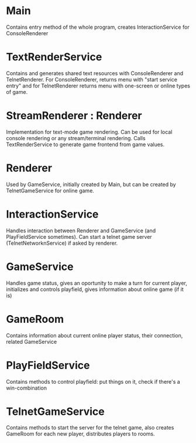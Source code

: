 # Main

Contains entry method of the whole program, creates InteractionService for ConsoleRenderer

# TextRenderService

Contains and generates shared text resources with ConsoleRenderer and TelnetRenderer. For ConsoleRenderer, returns menu with "start service entry" and for TelnetRenderer returns menu with one-screen or online types of game.

# StreamRenderer : Renderer

Implementation for text-mode game rendering. Can be used for local console rendering or any stream/terminal rendering. Calls TextRenderService to generate game frontend from game values.

# Renderer

Used by GameService, initially created by Main, but can be created by TelnetGameService for online game.

# InteractionService

Handles interaction between Renderer and GameService (and PlayFieldService sometimes). Can start a telnet game server (TelnetNetworknService) if asked by renderer.

# GameService

Handles game status, gives an oportunity to make a turn for current player, initializes and controls playfield, gives information about online game (if it is)

# GameRoom

Contains information about current online player status, their connection, related GameService

# PlayFieldService

Contains methods to control playfield: put things on it, check if there's a win-combination

# TelnetGameService

Contains methods to start the server for the telnet game, also creates GameRoom for each new player, distributes players to rooms.
